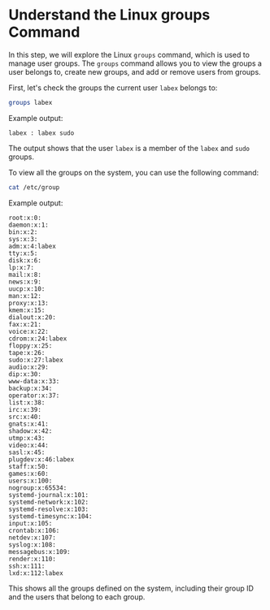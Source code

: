 # Understand the Linux groups Command

In this step, we will explore the Linux `groups` command, which is used to manage user groups. The `groups` command allows you to view the groups a user belongs to, create new groups, and add or remove users from groups.

First, let's check the groups the current user `labex` belongs to:

```bash
groups labex
```

Example output:

```
labex : labex sudo
```

The output shows that the user `labex` is a member of the `labex` and `sudo` groups.

To view all the groups on the system, you can use the following command:

```bash
cat /etc/group
```

Example output:

```
root:x:0:
daemon:x:1:
bin:x:2:
sys:x:3:
adm:x:4:labex
tty:x:5:
disk:x:6:
lp:x:7:
mail:x:8:
news:x:9:
uucp:x:10:
man:x:12:
proxy:x:13:
kmem:x:15:
dialout:x:20:
fax:x:21:
voice:x:22:
cdrom:x:24:labex
floppy:x:25:
tape:x:26:
sudo:x:27:labex
audio:x:29:
dip:x:30:
www-data:x:33:
backup:x:34:
operator:x:37:
list:x:38:
irc:x:39:
src:x:40:
gnats:x:41:
shadow:x:42:
utmp:x:43:
video:x:44:
sasl:x:45:
plugdev:x:46:labex
staff:x:50:
games:x:60:
users:x:100:
nogroup:x:65534:
systemd-journal:x:101:
systemd-network:x:102:
systemd-resolve:x:103:
systemd-timesync:x:104:
input:x:105:
crontab:x:106:
netdev:x:107:
syslog:x:108:
messagebus:x:109:
render:x:110:
ssh:x:111:
lxd:x:112:labex
```

This shows all the groups defined on the system, including their group ID and the users that belong to each group.
